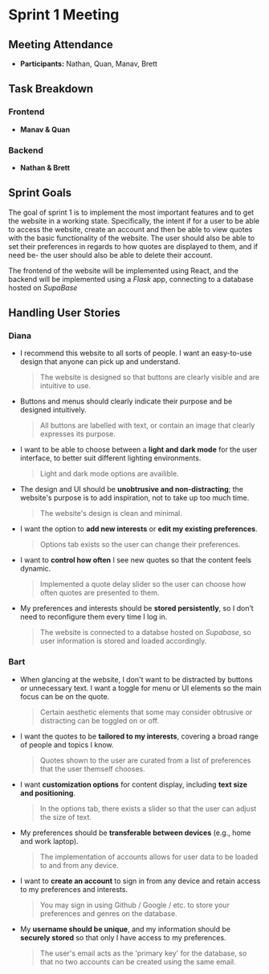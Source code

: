 # Sprint 1 Meeting #
## Meeting Attendance ##
- **Participants:** Nathan, Quan, Manav, Brett

## Task Breakdown ##
### Frontend ###
- **Manav & Quan**
### Backend ###
- **Nathan & Brett**

## Sprint Goals ##
The goal of sprint 1 is to implement the most important features and to get the website in a working state. Specifically, the intent if for a user to be able to access the website, create an account and then be able to view quotes with the basic functionality of the website. The user should also be able to set their preferences in regards to how quotes are displayed to them, and if need be- the user should also be able to delete their account.

The frontend of the website will be implemented using React, and the backend will be implemented using a _Flask_ app, connecting to a database hosted on _SupaBase_

## Handling User Stories ##

### Diana ###
- I recommend this website to all sorts of people. I want an easy-to-use design that anyone can pick up and understand. 
    > The website is designed so that buttons are clearly visible and are intuitive to use.
- Buttons and menus should clearly indicate their purpose and be designed intuitively. 
    > All buttons are labelled with text, or contain an image that clearly expresses its purpose.
- I want to be able to choose between a **light and dark mode** for the user interface, to better suit different lighting environments.
    > Light and dark mode options are availible.
- The design and UI should be **unobtrusive and non-distracting**; the website's purpose is to add inspiration, not to take up too much time.
    > The website's design is clean and minimal.
- I want the option to **add new interests** or **edit my existing preferences**.
    > Options tab exists so the user can change their preferences.
- I want to **control how often** I see new quotes so that the content feels dynamic.
    > Implemented a quote delay slider so the user can choose how often quotes are presented to them.
- My preferences and interests should be **stored persistently**, so I don’t need to reconfigure them every time I log in.  
    > The website is connected to a databse hosted on _Supabase_, so user information is stored and loaded accordingly.

### Bart ###
- When glancing at the website, I don't want to be distracted by buttons or unnecessary text. I want a toggle for menu or UI elements so the main focus can be on the quote.
    > Certain aesthetic elements that some may consider obtrusive or distracting can be toggled on or off.
- I want the quotes to be **tailored to my interests**, covering a broad range of people and topics I know.  
    > Quotes shown to the user are curated from a list of preferences that the user themself chooses.
- I want **customization options** for content display, including **text size and positioning**.  
    > In the options tab, there exists a slider so that the user can adjust the size of text.
- My preferences should be **transferable between devices** (e.g., home and work laptop).
    > The implementation of accounts allows for user data to be loaded to and from any device.
- I want to **create an account** to sign in from any device and retain access to my preferences and interests.
    > You may sign in using Github / Google / etc. to store your preferences and genres on the database.
- My **username should be unique**, and my information should be **securely stored** so that only I have access to my preferences.
    > The user's email acts as the 'primary key' for the database, so that no two accounts can be created using the same email.
